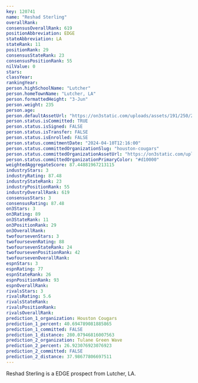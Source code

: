 ```yaml
---
key: 120741
name: "Reshad Sterling"
overallRank: 
consensusOverallRank: 619
positionAbbreviation: EDGE
stateAbbreviation: LA
stateRank: 11
positionRank: 29
consensusStateRank: 23
consensusPositionRank: 55
nilValue: 0
stars: 
classYear: 
rankingYear: 
person.highSchoolName: "Lutcher"
person.homeTownName: "Lutcher, LA"
person.formattedHeight: "3-Jun"
person.weight: 235
person.age: 
person.defaultAssetUrl: "https://on3static.com/uploads/assets/191/250/250191.png"
person.status.isCommitted: TRUE
person.status.isSigned: FALSE
person.status.isTransfer: FALSE
person.status.isEnrolled: FALSE
person.status.commitmentDate: "2024-04-10T12:16:00"
person.status.committedOrganizationSlug: "houston-cougars"
person.status.committedOrganizationAssetUrl: "https://on3static.com/uploads/assets/805/149/149805.svg"
person.status.committedOrganizationPrimaryColor: "#d10000"
weightedAggregateScore: 87.44881967213115
industryStars: 3
industryRating: 87.48
industryStateRank: 23
industryPositionRank: 55
industryOverallRank: 619
consensusStars: 3
consensusRating: 87.48
on3Stars: 3
on3Rating: 89
on3StateRank: 11
on3PositionRank: 29
on3OverallRank: 
twofoursevenStars: 3
twofoursevenRating: 88
twofoursevenStateRank: 24
twofoursevenPositionRank: 42
twofoursevenOverallRank: 
espnStars: 3
espnRating: 77
espnStateRank: 26
espnPositionRank: 93
espnOverallRank: 
rivalsStars: 3
rivalsRating: 5.6
rivalsStateRank: 
rivalsPositionRank: 
rivalsOverallRank: 
prediction_1_organization: Houston Cougars
prediction_1_percent: 40.694789081885865
prediction_1_committed: FALSE
prediction_1_distance: 280.07946816007563
prediction_2_organization: Tulane Green Wave
prediction_2_percent: 26.923076923076923
prediction_2_committed: FALSE
prediction_2_distance: 37.98677806697511
---
```

Reshad Sterling is a EDGE prospect from Lutcher, LA.